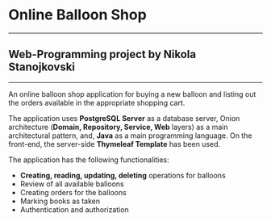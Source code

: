 # Online Balloon Shop
-----------------------------------------------------------------------------------
## Web-Programming project by Nikola Stanojkovski
-----------------------------------------------------------------------------------

An online balloon shop application for buying a new balloon and listing out the orders available in the appropriate shopping cart. 

The application uses <b>PostgreSQL Server</b> as a database server, Onion architecture (<b>Domain, Repository, Service, Web</b> layers) as a main architectural pattern, and, <b>Java</b> as a main programming language. On the front-end, the server-side <b>Thymeleaf Template</b> has been used.
<br />

The application has the following functionalities:
- <b>Creating, reading, updating, deleting</b> operations for balloons
- Review of all available balloons
- Creating orders for the balloons
- Marking books as taken
- Authentication and authorization
